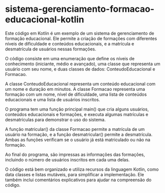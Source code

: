 # sistema-gerenciamento-formacao-educacional-kotlin

Este código em Kotlin é um exemplo de um sistema de gerenciamento de formação educacional. Ele permite a criação de formações com diferentes níveis de dificuldade e conteúdos educacionais, e a matrícula e desmatrícula de usuários nessas formações.

O código consiste em uma enumeração que define os níveis de conhecimento (iniciante, médio e avançado), uma classe que representa um usuário com seu nome, e duas classes de dados: ConteudoEducacional e Formacao.

A classe ConteudoEducacional representa um conteúdo educacional com um nome e duração em minutos. A classe Formacao representa uma formação com um nome, nível de dificuldade, uma lista de conteúdos educacionais e uma lista de usuários inscritos.

O programa tem uma função principal main() que cria alguns usuários, conteúdos educacionais e formações, e executa algumas matrículas e desmatrículas para demonstrar o uso do sistema.

A função matricular() da classe Formacao permite a matrícula de um usuário na formação, e a função desmatricular() permite a desmatrícula. Ambas as funções verificam se o usuário já está matriculado ou não na formação.

Ao final do programa, são impressas as informações das formações, incluindo o número de usuários inscritos em cada uma delas.

O código está bem organizado e utiliza recursos da linguagem Kotlin, como data classes e listas mutáveis, para simplificar a implementação. Ele também inclui comentários explicativos para ajudar na compreensão do código.
